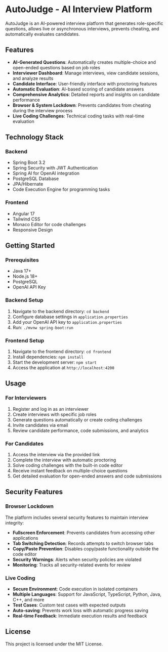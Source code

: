 # AutoJudge - AI Interview Platform

AutoJudge is an AI-powered interview platform that generates role-specific questions, allows live or asynchronous interviews, prevents cheating, and automatically evaluates candidates.

## Features

- **AI-Generated Questions**: Automatically creates multiple-choice and open-ended questions based on job roles
- **Interviewer Dashboard**: Manage interviews, view candidate sessions, and analyze results
- **Candidate Interface**: User-friendly interface with proctoring features
- **Automatic Evaluation**: AI-based scoring of candidate answers
- **Comprehensive Analytics**: Detailed reports and insights on candidate performance
- **Browser & System Lockdown**: Prevents candidates from cheating during the interview process
- **Live Coding Challenges**: Technical coding tasks with real-time evaluation

## Technology Stack

### Backend

- Spring Boot 3.2
- Spring Security with JWT Authentication
- Spring AI for OpenAI integration
- PostgreSQL Database
- JPA/Hibernate
- Code Execution Engine for programming tasks

### Frontend

- Angular 17
- Tailwind CSS
- Monaco Editor for code challenges
- Responsive Design

## Getting Started

### Prerequisites

- Java 17+
- Node.js 18+
- PostgreSQL
- OpenAI API Key

### Backend Setup

1. Navigate to the backend directory: `cd backend`
2. Configure database settings in `application.properties`
3. Add your OpenAI API key to `application.properties`
4. Run: `./mvnw spring-boot:run`

### Frontend Setup

1. Navigate to the frontend directory: `cd frontend`
2. Install dependencies: `npm install`
3. Start the development server: `npm start`
4. Access the application at `http://localhost:4200`

## Usage

### For Interviewers

1. Register and log in as an interviewer
2. Create interviews with specific job roles
3. Generate questions automatically or create coding challenges
4. Invite candidates via email
5. Review candidate performance, code submissions, and analytics

### For Candidates

1. Access the interview via the provided link
2. Complete the interview with automatic proctoring
3. Solve coding challenges with the built-in code editor
4. Receive instant feedback on multiple-choice questions
5. Get detailed evaluation for open-ended answers and code submissions

## Security Features

### Browser Lockdown

The platform includes several security features to maintain interview integrity:

- **Fullscreen Enforcement**: Prevents candidates from accessing other applications
- **Tab Switching Detection**: Records attempts to switch browser tabs
- **Copy/Paste Prevention**: Disables copy/paste functionality outside the code editor
- **Security Warnings**: Alerts when security policies are violated
- **Monitoring**: Tracks all security-related events for review

### Live Coding

- **Secure Environment**: Code execution in isolated containers
- **Multiple Languages**: Support for JavaScript, TypeScript, Python, Java, C++, and more
- **Test Cases**: Custom test cases with expected outputs
- **Auto-saving**: Prevents work loss with automatic progress saving
- **Real-time Feedback**: Immediate execution results and feedback

## License

This project is licensed under the MIT License.
